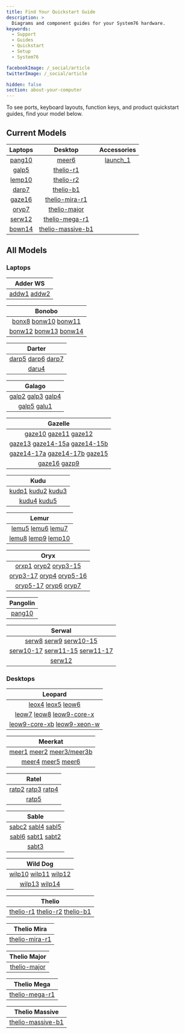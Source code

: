 ```yaml
---
title: Find Your Quickstart Guide
description: >
  Diagrams and component guides for your System76 hardware.
keywords:
  - Support
  - Guides
  - Quickstart
  - Setup
  - System76

facebookImage: /_social/article
twitterImage: /_social/article

hidden: false
section: about-your-computer
---
```


To see ports, keyboard layouts, function keys, and product quickstart guides, find your model below.

<!-- To find information on a product you ordered, log into [<i class="fa fa-user"></i> My Account](https://system76.com/my-account/orders) and select the **quickstart guide** button beneath your product. THIS BUTTON WILL BE CHANGING -->

## Current Models

| Laptops   | Desktop | Accessories |
|:---------:|:-------:|:------------:|
| [pang10](https://tech-docs.system76.com/models/pang10/README.html) | [meer6](https://tech-docs.system76.com/models/meer6/README.html) | [launch_1](https://tech-docs.system76.com/models/launch_1/repairs.html)
| [galp5](https://tech-docs.system76.com/models/galp5/README.html)   | [thelio-r1](/images/guides/thelio-r1.png) |
| [lemp10](https://tech-docs.system76.com/models/lemp10/README.html) | [thelio-r2](/images/guides/thelio-r2.png) |
| [darp7](https://tech-docs.system76.com/models/darp7/README.html)   | [thelio-b1](/images/guides/thelio-b1.png) |
| [gaze16](https://tech-docs.system76.com/models/gaze16/README.html) | [thelio-mira-r1](https://tech-docs.system76.com/models/thelio-mira-r1.0/README.html) |
| [oryp7](https://tech-docs.system76.com/models/oryp7/README.html) | [thelio-major](https://tech-docs.system76.com/models/thelio-major-intel-and-amd/README.html) |
| [serw12](https://tech-docs.system76.com/models/serw12/README.html) | [thelio-mega-r1](https://tech-docs.system76.com/models/thelio-mega-r1.0/README.html) |
| [bown14](https://tech-docs.system76.com/models/bonw14/README.html) | [thelio-massive-b1](https://tech-docs.system76.com/models/thelio-massive-b1.2/README.html) |

## All Models

### Laptops

| Adder WS |
|:--------:|
| [addw1](https://tech-docs.system76.com/models/addw1/README.html) [addw2](https://tech-docs.system76.com/models/addw2/README.html) |

| Bonobo |
|:------:|
| [bonx8](/images/guides/bonx8.pdf) [bonw10](/images/guides/bonw10.png) [bonw11](/images/guides/bonw11.png) |
| [bonw12](/images/guides/bonw12.png) [bonw13](/images/guides/bonw13.png) [bonw14](https://tech-docs.system76.com/models/bonw14/README.html) |

| Darter |
|:------:|
| [darp5](/images/guides/darp5.png) [darp6](https://tech-docs.system76.com/models/darp6/README.html) [darp7](https://tech-docs.system76.com/models/darp7/README.html) |
| [daru4](/images/guides/daru4.pdf)

| Galago |
|:------:|
| [galp2](/images/guides/galp2.png) [galp3](/images/guides/galp3.png) [galp4](https://tech-docs.system76.com/models/galp4/README.html) |
| [galp5](https://tech-docs.system76.com/models/galp5/README.html) [galu1](/images/guides/galu1.pdf) |

| Gazelle |
|:-------:|
| [gaze10](/images/guides/gaze10.pdf) [gaze11](/images/guides/gaze11.png) [gaze12](/images/guides/gaze12.png) |
| [gaze13](/images/guides/gaze13.png) [gaze14-15a](/images/guides/gaze14-15a.png) [gaze14-15b](/images/guides/gaze14-15b.png) |
| [gaze14-17a](/images/guides/gaze14-17a.png) [gaze14-17b](/images/guides/gaze14-17b.png) [gaze15](https://tech-docs.system76.com/models/gaze15/README.html) |
| [gaze16](https://tech-docs.system76.com/models/gaze16/README.html) [gazp9](/images/guides/gazp9.pdf) |

| Kudu |
|:----:|
| [kudp1](/images/guides/kudp1.pdf) [kudu2](/images/guides/kudu2.png) [kudu3](/images/guides/kudu3.png) |
| [kudu4](/images/guides/kudu4.png) [kudu5](/images/guides/kudu5.png) |

| Lemur |
|:-----:|
| [lemu5](/images/guides/lemu5.pdf) [lemu6](/images/guides/lemu6.pdf) [lemu7](/images/guides/lemp7.png) |
| [lemu8](/images/guides/lemu8.png) [lemp9](https://tech-docs.system76.com/models/lemp9/README.html) [lemp10](https://tech-docs.system76.com/models/lemp10/README.html) |

| Oryx |
|:----:|
| [orxp1](/images/guides/orxp1.pdf) [oryp2](/images/guides/oryp2.png) [oryp3-15](/images/guides/oryp3-15.png) |
| [oryp3-17](/images/guides/oryp3-17.png) [oryp4](/images/guides/oryp4.png) [oryp5-16](/images/guides/oryp5-16.png) |
| [oryp5-17](/images/guides/oryp5-17.png) [oryp6](https://tech-docs.system76.com/models/oryp6/README.html) [oryp7](https://tech-docs.system76.com/models/oryp7/README.html) |

| Pangolin |
|:--------:|
| [pang10](https://tech-docs.system76.com/models/pang10/README.html) |

| Serwal |
|:------:|
| [serw8](/images/guides/serw8.pdf) [serw9](/images/guides/serw9.png) [serw10-15](/images/guides/serw10-15.png) |
| [serw10-17](/images/guides/serw10-17.png) [serw11-15](/images/guides/serw11-15.png) [serw11-17](/images/guides/serw11-17.png) |
| [serw12](https://tech-docs.system76.com/models/serw12/README.html) |

### Desktops

| Leopard |
|:-------:|
| [leox4](/images/guides/leox4.pdf) [leox5](/images/guides/leox5.pdf) [leow6](/images/guides/leow6.png) |
| [leow7](/images/guides/leow7.png) [leow8](/images/guides/leow8.png) [leow9-core-x](/images/guides/leow9-core-x.png) |
| [leow9-core-xb](/images/guides/leow9-core-xb.png) [leow9-xeon-w](/images/guides/leow9-xeon-w.png) |

| Meerkat |
|:-------:|
| [meer1](/images/guides/meer1.pdf) [meer2](/images/guides/meer2.png) [meer3/meer3b](/images/guides/meer3.png) |
| [meer4](/images/guides/meer4.png) [meer5](https://tech-docs.system76.com/models/meer5/README.html) [meer6](https://tech-docs.system76.com/models/meer6/README.html) |

| Ratel |
|:-----:|
| [ratp2](/images/guides/ratp2.pdf) [ratp3](/images/guides/ratp3.pdf) [ratp4](/images/guides/ratp4.pdf) |
| [ratp5](/images/guides/ratp5.png) |

| Sable |
|:-----:|
| [sabc2](/images/guides/sabc2.pdf) [sabl4](/images/guides/sabl4.pdf) [sabl5](/images/guides/sabl5.png) |
| [sabl6](/images/guides/sabl6.png) [sabt1](/images/guides/sabt1.pdf) [sabt2](/images/guides/sabt2.pdf) |
| [sabt3](/images/guides/sabt3.pdf) |

| Wild Dog |
|:--------:|
| [wilp10](/images/guides/wilp10.pdf) [wilp11](/images/guides/wilp11.pdf) [wilp12](/images/guides/wilp12.png) |
| [wilp13](/images/guides/wilp13.png) [wilp14](/images/guides/wilp14.png) |

| Thelio |
|:------:|
| [thelio-r1](/images/guides/thelio-r1.png) [thelio-r2](/images/guides/thelio-r2.png) [thelio-b1](/images/guides/thelio-b1.png)  

| Thelio Mira |
|:-----------:|
| [thelio-mira-r1](https://tech-docs.system76.com/models/thelio-mira-r1.0/README.html) |

| Thelio Major |
|:------------:|
| [thelio-major](https://tech-docs.system76.com/models/thelio-major-intel-and-amd/README.html)

| Thelio Mega |
|:-----------:|
| [thelio-mega-r1](https://tech-docs.system76.com/models/thelio-mega-r1.0/README.html) |

| Thelio Massive |
|:--------------:|
| [thelio-massive-b1](https://tech-docs.system76.com/models/thelio-massive-b1.2/README.html) |
